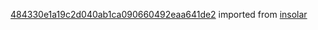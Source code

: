 [484330e1a19c2d040ab1ca090660492eaa641de2](https://github.com/insolar/insolar/commit/484330e1a19c2d040ab1ca090660492eaa641de2) imported from [insolar](https://github.com/insolar/insolar)
